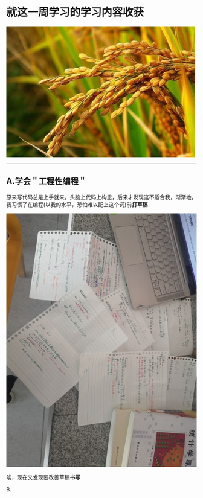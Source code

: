 就这一周学习的学习内容收获
===

![shouhuo](shouhuo.jpg)

---

A.学会＂工程性编程＂
---

原来写代码总是上手就来，头脑上代码上构思，后来才发现这不适合我，渐渐地，我习惯了在编程(以我的水平，恐怕难以配上这个词)前**打草稿**．

![草稿](caogao.jpg "部分草稿")

唉，现在又发现要改善草稿**书写**


B.
